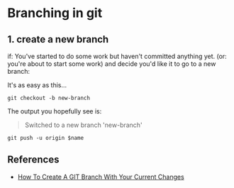 ﻿# Branching in git

## 1. create a new branch

if: You've started to do some work but haven't committed anything yet.
(or: you're about to start some work) and decide you'd like it to go to a new branch:

It's as easy as this...

	git checkout -b new-branch

The output you hopefully see is:

> Switched to a new branch 'new-branch'

	git push -u origin $name

## References

- [How To Create A GIT Branch With Your Current Changes](https://medium.com/@EeKayOnline/how-to-create-a-git-branch-with-your-current-changes-a79b297c339e)
